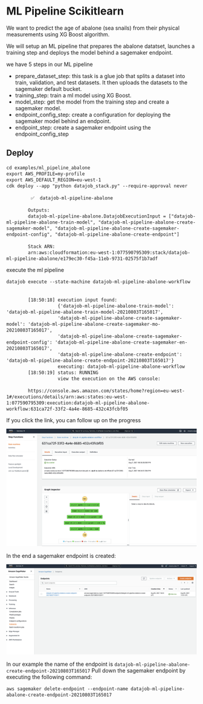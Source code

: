 # ML Pipeline Scikitlearn

We want to predict the age of abalone (sea snails) from their physical measurements using XG Boost algorithm.

We will setup an ML pipeline that prepares the abalone datatset, launches a training step and deploys the model behind a sagemaker endpoint.

we have 5 steps in our ML pipeline

- prepare_dataset_step: this task is a glue job that splits a dataset into train, validation, and test datasets. It then uploads the datasets to the sagemaker default bucket.
- training_step: train a ml model using XG Boost.
- model_step: get the model from the training step and create a sagemaker model.
- endpoint_config_step: create a configuration for deploying the sagemaker model behind an endpoint.
- endpoint_step: create a sagemaker endpoint using the endpoint_config_step


## Deploy

    cd examples/ml_pipeline_abalone
    export AWS_PROFILE=my-profile
    export AWS_DEFAULT_REGION=eu-west-1
    cdk deploy --app "python datajob_stack.py" --require-approval never

             ✅  datajob-ml-pipeline-abalone

            Outputs:
            datajob-ml-pipeline-abalone.DatajobExecutionInput = ["datajob-ml-pipeline-abalone-train-model", "datajob-ml-pipeline-abalone-create-sagemaker-model", "datajob-ml-pipeline-abalone-create-sagemaker-endpoint-config", "datajob-ml-pipeline-abalone-create-endpoint"]

            Stack ARN:
            arn:aws:cloudformation:eu-west-1:077590795309:stack/datajob-ml-pipeline-abalone/e179ec30-f45a-11eb-9731-02575f1b7adf


execute the ml pipeline

    datajob execute --state-machine datajob-ml-pipeline-abalone-workflow


            [18:50:18] execution input found:
                       {'datajob-ml-pipeline-abalone-train-model': 'datajob-ml-pipeline-abalone-train-model-20210803T165017',
                       'datajob-ml-pipeline-abalone-create-sagemaker-model': 'datajob-ml-pipeline-abalone-create-sagemaker-mo-20210803T165017',
                       'datajob-ml-pipeline-abalone-create-sagemaker-endpoint-config': 'datajob-ml-pipeline-abalone-create-sagemaker-en-20210803T165017',
                       'datajob-ml-pipeline-abalone-create-endpoint': 'datajob-ml-pipeline-abalone-create-endpoint-20210803T165017'}
                       executing: datajob-ml-pipeline-abalone-workflow
            [18:50:19] status: RUNNING
                       view the execution on the AWS console:

            https://console.aws.amazon.com/states/home?region=eu-west-1#/executions/details/arn:aws:states:eu-west-1:077590795309:execution:datajob-ml-pipeline-abalone-workflow:631ca72f-33f2-4a4e-8685-432c43fcbf05

If you click the link, you can follow up on the progress

![stepfunctions-workflow](assets/stepfunctions-workflow.png)

In the end a sagemaker endpoint is created:

![sagemaker-endpoint.png](assets/sagemaker-endpoint.png)

In our example the name of the endpoint is `datajob-ml-pipeline-abalone-create-endpoint-20210803T165017`
Pull down the sagemaker endpoint by executing the following command:

    aws sagemaker delete-endpoint --endpoint-name datajob-ml-pipeline-abalone-create-endpoint-20210803T165017

